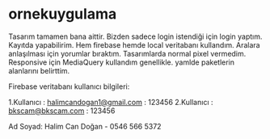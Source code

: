 # ornekuygulama

Tasarım tamamen bana aittir.
Bizden sadece login istendiği için login yaptım. Kayıtda yapabilirim.
Hem firebase hemde local veritabanı kullandım.
Aralara anlaşılması için yorumlar bıraktım.
Tasarımlarda normal pixel vermedim. Responsive için MediaQuery kullandım genellikle.
yamlde paketlerin alanlarını belirttim.

Firebase veritabanı kullanıcı bilgileri:

1.Kullanıcı : halimcandogan1@gmail.com : 123456
2.Kullanıcı : bkscam@bkscam.com : 123456


Ad Soyad: Halim Can Doğan - 0546 566 5372